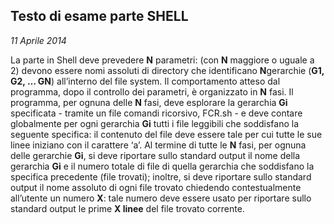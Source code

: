 ## Testo di esame parte SHELL
*11 Aprile 2014*

La parte in Shell deve prevedere **N** parametri: (con **N** maggiore o uguale a 2) devono essere nomi assoluti di directory che identificano **N**gerarchie (**G1, G2, … GN**) all’interno del file system.
Il comportamento atteso dal programma, dopo il controllo dei parametri, è organizzato in **N** fasi.
Il programma, per ognuna delle **N** fasi, deve esplorare la gerarchia **Gi** specificata - tramite un file comandi ricorsivo, FCR.sh - e deve contare globalmente per ogni gerarchia **Gi** tutti i file leggibili che soddisfano la seguente specifica: il contenuto del file deve essere tale per cui tutte le sue linee iniziano con il carattere ‘a’.
Al termine di tutte le **N** fasi, per ognuna delle gerarchie **Gi**, si deve riportare sullo standard output il nome della gerarchia **Gi** e il numero totale di file di quella gerarchia che soddisfano la specifica precedente (file trovati);
inoltre, si deve riportare sullo standard output il nome assoluto di ogni file trovato chiedendo contestualmente all’utente un numero **X**: tale numero deve essere usato per riportare sullo standard output le prime **X linee** del file trovato corrente.
